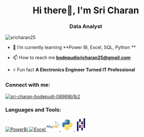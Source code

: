 <h1 align="center">Hi there👋, I'm Sri Charan</h1>
<h3 align="center">Data Analyst</h3>

<p align="left"> <img src="https://komarev.com/ghpvc/?username=Sricharan25&label=Profile%20views&color=0e75b6&style=flat" alt="sricharan25" /> </p>

- 🌱 I’m currently learning **Power BI, Excel, SQL, Python **

- 📫 How to reach me **bodepudisricharan25@gmail.com**

- ⚡ Fun fact **A Electronics Engineer Turned IT Professional**

<h3 align="left">Connect with me:</h3>
<p align="left">
<a href="https://www.linkedin.com/in/sri-charan-bodepudi-08968b1b2/" target="blank"><img align="center" src="https://raw.githubusercontent.com/rahuldkjain/github-profile-readme-generator/master/src/images/icons/Social/linked-in-alt.svg" alt="sri-charan-bodepudi-08968b1b2" height="30" width="40" /></a>



<h3 align="left">Languages and Tools:</h3>
<p align="left"> <a href="https://powerbi.microsoft.com/en-au/" target="_blank" rel="noreferrer"> <img src="https://logos-world.net/wp-content/uploads/2022/02/Microsoft-Power-BI-Symbol.png" alt="PowerBi" width="40" height="40"/> </a> 
  <a href="https://www.microsoft.com/en-in/microsoft-365/excel" target="_blank" rel="noreferrer"> <img src="https://cdn1.iconfinder.com/data/icons/famous-brand-apps/100/_-04-512.png" alt="Excel" width="40" height="40"/> </a> 
  </a> <a href="https://www.mysql.com/" target="_blank" rel="noreferrer"> <img src="https://raw.githubusercontent.com/devicons/devicon/master/icons/mysql/mysql-original-wordmark.svg" alt="mysql" width="40" height="40"/> </a>
  </a> <a href="https://www.python.org" target="_blank" rel="noreferrer"> <img src="https://raw.githubusercontent.com/devicons/devicon/master/icons/python/python-original.svg" alt="python" width="40" height="40"/> </a>
  <a href="https://pandas.pydata.org/" target="_blank" rel="noreferrer"> <img src="https://raw.githubusercontent.com/devicons/devicon/2ae2a900d2f041da66e950e4d48052658d850630/icons/pandas/pandas-original.svg" alt="pandas" width="40" height="40"/> </a>
  

